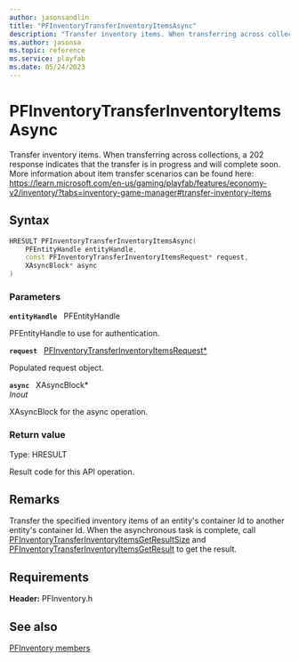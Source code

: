 ```yaml
---
author: jasonsandlin
title: "PFInventoryTransferInventoryItemsAsync"
description: "Transfer inventory items. When transferring across collections, a 202 response indicates that the transfer is in progress and will complete soon. More information about item transfer scenarios can be found here: https://learn.microsoft.com/en-us/gaming/playfab/features/economy-v2/inventory/?tabs=inventory-game-manager#transfer-inventory-items"
ms.author: jasonsa
ms.topic: reference
ms.service: playfab
ms.date: 05/24/2023
---
```


# PFInventoryTransferInventoryItemsAsync  

Transfer inventory items. When transferring across collections, a 202 response indicates that the transfer is in progress and will complete soon. More information about item transfer scenarios can be found here: https://learn.microsoft.com/en-us/gaming/playfab/features/economy-v2/inventory/?tabs=inventory-game-manager#transfer-inventory-items  

## Syntax  
  
```cpp
HRESULT PFInventoryTransferInventoryItemsAsync(  
    PFEntityHandle entityHandle,  
    const PFInventoryTransferInventoryItemsRequest* request,  
    XAsyncBlock* async  
)  
```  
  
### Parameters  
  
**`entityHandle`** &nbsp; PFEntityHandle  
  
PFEntityHandle to use for authentication.  
  
**`request`** &nbsp; [PFInventoryTransferInventoryItemsRequest*](../../pfinventorytypes/structs/pfinventorytransferinventoryitemsrequest.md)  
  
Populated request object.  
  
**`async`** &nbsp; XAsyncBlock*  
*_Inout_*  
  
XAsyncBlock for the async operation.  
  
  
### Return value
Type: HRESULT
  
Result code for this API operation.
  
## Remarks  
  
Transfer the specified inventory items of an entity's container Id to another entity's container Id. When the asynchronous task is complete, call [PFInventoryTransferInventoryItemsGetResultSize](pfinventorytransferinventoryitemsgetresultsize.md) and [PFInventoryTransferInventoryItemsGetResult](pfinventorytransferinventoryitemsgetresult.md) to get the result.
  
## Requirements  
  
**Header:** PFInventory.h
  
## See also  
[PFInventory members](../pfinventory_members.md)  

  
  
